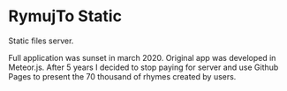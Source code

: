 # RymujTo Static

Static files server.

Full application was sunset in march 2020. Original app was developed in Meteor.js. After 5 years I decided to stop paying for server and use Github Pages to present the 70 thousand of rhymes created by users.